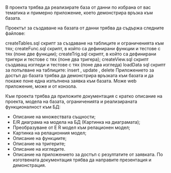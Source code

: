 В проекта трябва да реализирате база от данни по избрана от вас тематика и примерно приложение, което демонстрира връзка към базата.

Проектът за създаване на базата от данни трябва да съдържа следните файлове:

createTables.sql скрипт за създаване на таблиците и ограниченията към тях;
createFunc.sql скрипт, в който са дефинирани функции и тестове с тях (поне две функции);
createTrig.sql скрипт, в който са дефинирани тригери и тестове с тях (поне два тригера);
createView.sql скрипт създаващ изгледи и тестове с тях (поне два изгледа)
loadData sql скрипт за попълване на таблиците: insert , update , delete
Приложението за достъп до базата трябва да демонстрира връзката към базата и да покаже поне една изпълнена заявка към базата. 
Може web приложение, може и от конзола. 

Към проекта трябва да приложите документация с кратко описание на проекта, модела на базата, ограниченията и реализираната функционалност към БД:

  - Описание на множествата същности;
  - E/R диаграма на модела на БД (Картинка на диаграмата);
  - Преобразуване от E R модел към релационен модел;
  - Картинка на релационния модел;
  - Описание на функциите;
  - Описание на тригерите;
  - Описание на изгледите.
  - Описание на приложението за достъп с резултатите от заявката.
По изготвената документация трябва да направите презентация и демонстрация.
